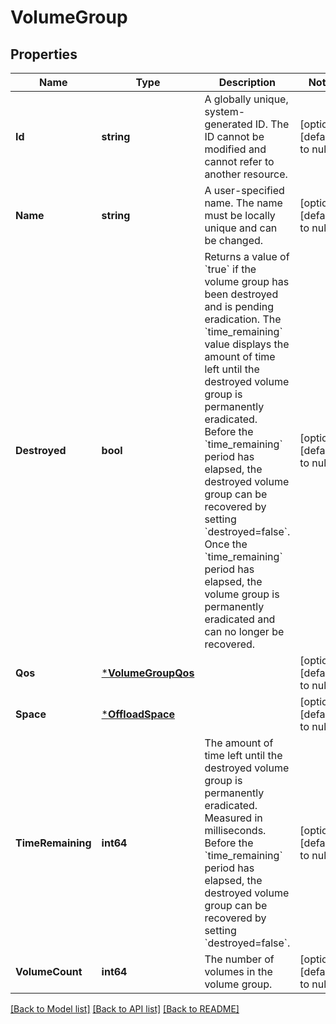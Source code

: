 # VolumeGroup

## Properties
Name | Type | Description | Notes
------------ | ------------- | ------------- | -------------
**Id** | **string** | A globally unique, system-generated ID. The ID cannot be modified and cannot refer to another resource. | [optional] [default to null]
**Name** | **string** | A user-specified name. The name must be locally unique and can be changed. | [optional] [default to null]
**Destroyed** | **bool** | Returns a value of &#x60;true&#x60; if the volume group has been destroyed and is pending eradication. The &#x60;time_remaining&#x60; value displays the amount of time left until the destroyed volume group is permanently eradicated. Before the &#x60;time_remaining&#x60; period has elapsed, the destroyed volume group can be recovered by setting &#x60;destroyed&#x3D;false&#x60;. Once the &#x60;time_remaining&#x60; period has elapsed, the volume group is permanently eradicated and can no longer be recovered. | [optional] [default to null]
**Qos** | [***VolumeGroupQos**](VolumeGroup_qos.md) |  | [optional] [default to null]
**Space** | [***OffloadSpace**](Offload_space.md) |  | [optional] [default to null]
**TimeRemaining** | **int64** | The amount of time left until the destroyed volume group is permanently eradicated. Measured in milliseconds. Before the &#x60;time_remaining&#x60; period has elapsed, the destroyed volume group can be recovered by setting &#x60;destroyed&#x3D;false&#x60;. | [optional] [default to null]
**VolumeCount** | **int64** | The number of volumes in the volume group. | [optional] [default to null]

[[Back to Model list]](../README.md#documentation-for-models) [[Back to API list]](../README.md#documentation-for-api-endpoints) [[Back to README]](../README.md)

